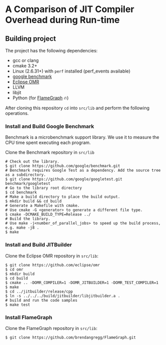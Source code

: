 # A Comparison of JIT Compiler Overhead during Run-time

## Building project
The project has the following dependencies:
- gcc or clang
- cmake 3.2+
- Linux (2.6.31+) with `perf` installed (perf_events available)
- [google benchmark](https://github.com/google/benchmark)
- [Eclipse OMR](https://github.com/eclipse/omr/tree/master/jitbuilder/release)
- LLVM
- libjit
- Python (for [FlameGraph](https://github.com/brendangregg/FlameGraph) 🔥)

After cloning this repository `cd` into `src/lib` and perform the following operations.

### Install and Build Google Benchmark
Benchmark is a microbenchmark support library. We use it to measure the CPU time spent executing each program.

Clone the Benchmark repository in `src/lib`
```
# Check out the library.
$ git clone https://github.com/google/benchmark.git
# Benchmark requires Google Test as a dependency. Add the source tree as a subdirectory.
$ git clone https://github.com/google/googletest.git benchmark/googletest
# Go to the library root directory
$ cd benchmark
# Make a build directory to place the build output.
$ mkdir build && cd build
# Generate a Makefile with cmake.
# Use cmake -G <generator> to generate a different file type.
$ cmake -DCMAKE_BUILD_TYPE=Release ../
# Build the library.
# Use make -j<number_of_parallel_jobs> to speed up the build process, e.g. make -j8 .
$ make 
```
### Install and Build JITBuilder
Clone the Eclipse OMR repository in `src/lib`:
```
$ git clone https://github.com/eclipse/omr
$ cd omr
$ mkdir build
$ cd build
$ cmake .. -DOMR_COMPILER=1 -DOMR_JITBUILDER=1 -DOMR_TEST_COMPILER=1
$ make
$ cd ../jitbuilder/release/cpp
$ ln -s ../../../build/jitbuilder/libjitbuilder.a .
# build and run the code samples
$ make test
```

### Install FlameGraph 
Clone the FlameGraph repository in `src/lib`:
```
$ git clone https://github.com/brendangregg/FlameGraph.git
```


